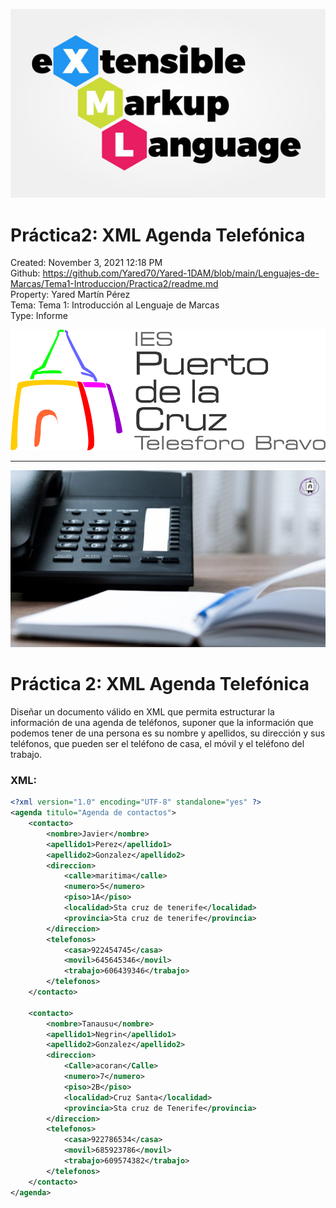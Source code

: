 ![](img/portada.png)

# Práctica2: XML Agenda Telefónica

Created: November 3, 2021 12:18 PM  
Github: https://github.com/Yared70/Yared-1DAM/blob/main/Lenguajes-de-Marcas/Tema1-Introduccion/Practica2/readme.md  
Property: Yared Martín Pérez  
Tema: Tema 1: Introducción al Lenguaje de Marcas  
Type: Informe  

![ies.png](img/ies.png)

---

![](img/tarea.png)

# Práctica 2: XML Agenda Telefónica

Diseñar un documento válido en XML que permita estructurar la información de una agenda de teléfonos, suponer que la información que podemos tener de una persona es su nombre y apellidos, su dirección y sus teléfonos, que pueden ser el teléfono de casa, el móvil y el teléfono del trabajo.

### XML:

```xml
<?xml version="1.0" encoding="UTF-8" standalone="yes" ?>
<agenda titulo="Agenda de contactos">
	<contacto>
		<nombre>Javier</nombre>
		<apellido1>Perez</apellido1>
		<apellido2>Gonzalez</apellido2>
		<direccion>
			<calle>maritima</calle>
			<numero>5</numero>
			<piso>1A</piso>
			<localidad>Sta cruz de tenerife</localidad>
			<provincia>Sta cruz de tenerife</provincia>
		</direccion>
		<telefonos>
			<casa>922454745</casa>
			<movil>645645346</movil>
			<trabajo>606439346</trabajo>
		</telefonos>
	</contacto>

	<contacto>
		<nombre>Tanausu</nombre>
		<apellido1>Negrin</apellido1>
		<apellido2>Gonzalez</apellido2>
		<direccion>
			<Calle>acoran</Calle>
			<numero>7</numero>
			<piso>2B</piso>
			<localidad>Cruz Santa</localidad>
			<provincia>Sta cruz de Tenerife</provincia>
		</direccion>
		<telefonos>
			<casa>922786534</casa>
			<movil>685923786</movil>
			<trabajo>609574382</trabajo>
		</telefonos>
	</contacto>
</agenda>
```
